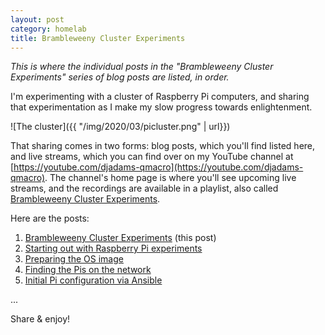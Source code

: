 ```yaml
---
layout: post
category: homelab
title: Brambleweeny Cluster Experiments
---
```


_This is where the individual posts in the "Brambleweeny Cluster Experiments" series of blog posts are listed, in order._

I'm experimenting with a cluster of Raspberry Pi computers, and sharing that experimentation as I make my slow progress towards enlightenment.

![The cluster]({{ "/img/2020/03/picluster.png" | url}})

That sharing comes in two forms: blog posts, which you'll find listed here, and live streams, which you can find over on my YouTube channel at [https://youtube.com/djadams-qmacro](https://youtube.com/djadams-qmacro). The channel's home page is where you'll see upcoming live streams, and the recordings are available in a playlist, also called [Brambleweeny Cluster Experiments](https://www.youtube.com/playlist?list=PLfctWmgNyOIf9rXaZp9RSM2YVxAPGGthe).

Here are the posts:

1. [Brambleweeny Cluster Experiments](/2020/03/22/brambleweeny-cluster-experiments) (this post)
1. [Starting out with Raspberry Pi experiments](/2020/03/22/starting-out-with-raspberry-pi-experiments)
1. [Preparing the OS image](/2020/03/22/preparing-the-os-image)
1. [Finding the Pis on the network](/2020/03/22/finding-the-pis-on-the-network)
1. [Initial Pi configuration via Ansible](/2020/04/05/initial-pi-configuration-via-ansible)

...

Share & enjoy!
